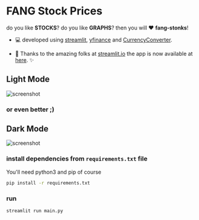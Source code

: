 # FANG Stock Prices
do you like **STOCKS**? do you like **GRAPHS**? then you will :heart: **fang-stonks**!

* :computer: developed using [streamlit](https://www.streamlit.io/), [yfinance](https://pypi.org/project/yfinance/) and [CurrencyConverter](https://pypi.org/project/CurrencyConverter/).

* :rocket: Thanks to the amazing folks at [streamlit.io](https://streamlit.io/) the app is now available at [here](https://share.streamlit.io/aaryamann171/fang-stonks/main/streamlit_app.py). :sparkles:

## **Light Mode**
![screenshot](https://i.imgur.com/ab02CeA.png)
### or even better ;)
## **Dark Mode**
![screenshot](https://i.imgur.com/9PIsKjc.png)

### install dependencies from `requirements.txt` file
You'll need python3 and pip of course
```bash
pip install -r requirements.txt
```
### run
```bash
streamlit run main.py
```
